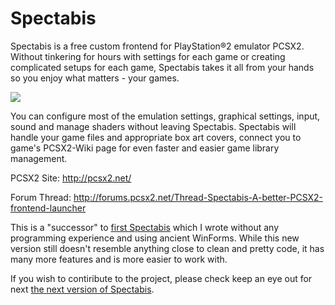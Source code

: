# Spectabis
Spectabis is a free custom frontend for PlayStation®2 emulator PCSX2. Without tinkering for hours with settings for each game or creating complicated setups for each game, Spectabis takes it all from your hands so you enjoy what matters - your games.

![](http://i.imgur.com/fNRs2TO.png)

You can configure most of the emulation settings, graphical settings, input, sound and manage shaders without leaving Spectabis. Spectabis will handle your game files and appropriate box art covers, connect you to game's PCSX2-Wiki page for even faster and easier game library management.

PCSX2 Site: http://pcsx2.net/

Forum Thread: http://forums.pcsx2.net/Thread-Spectabis-A-better-PCSX2-frontend-launcher

This is a "successor" to [first Spectabis](https://github.com/Spectabis/PCSX2-Spectabis) which I wrote without any programming experience and using ancient WinForms. While this new version still doesn't resemble anything close to clean and pretty code, it has many more features and is more easier to work with.

If you wish to contiribute to the project, please check keep an eye out for next [the next version of Spectabis](https://github.com/faithlv/spectabis-next).
